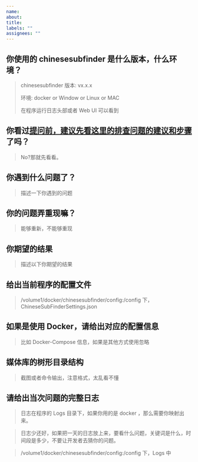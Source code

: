 ```yaml
---
name:
about:
title:
labels: ""
assignees: ""
---
```


## 你使用的 chinesesubfinder 是什么版本，什么环境？

> chinesesubfinder 版本: vx.x.x
>
> 环境: docker or Window or Linux or MAC
>
> 在程序运行日志头部或者 Web UI 可以看到

## 你看过[提问前，建议先看这里的排查问题的建议和步骤](https://github.com/An-Yan-d/ChineseSubFinder/issues/585) 了吗？

> No?那就先看看。

## 你遇到什么问题了？

> 描述一下你遇到的问题

## 你的问题弄重现嘛？

> 能够重新，不能够重现

## 你期望的结果

> 描述以下你期望的结果

## 给出当前程序的配置文件

> /volume1/docker/chinesesubfinder/config:/config 下，ChineseSubFinderSettings.json

## 如果是使用 Docker，请给出对应的配置信息

> 比如 Docker-Compose 信息，如果是其他方式使用忽略

## 媒体库的树形目录结构

> 截图或者命令输出，注意格式，太乱看不懂

## 请给出当次问题的完整日志

> 日志在程序的 Logs 目录下，如果你用的是 docker ，那么需要你映射出来。

> 日志少还好，如果把一天的日志放上来，要看什么问题，关键词是什么，时间段是多少，不要让开发者去猜你的问题。

> /volume1/docker/chinesesubfinder/config:/config 下，Logs 中
